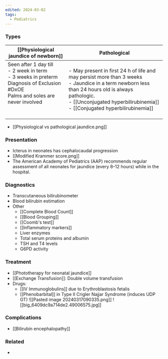 ```yaml
---
edited: 2024-03-02
tags:
  - Pediatrics
---
```

### Types

| [[Physiological jaundice of newborn]]                                                                                                                 | Pathological                                                                                                                                                                                                                       |
| ----------------------------------------------------------------------------------------------------------------------------------------------------- | ---------------------------------------------------------------------------------------------------------------------------------------------------------------------------------------------------------------------------------- |
| Seen after 1 day till <br>- 2 week in term<br>- 3 weeks in preterm<br>Diagnosis of Exclusion #DxOE <br>Palms and soles are never involved<br><br><br> | - May present in first 24 h of life and may persist more than 3 weeks<br>- Jaundice in a term newborn less than 24 hours old is always pathologic.<br>- [[Unconjugated hyperbilirubinemia]]<br>- [[Conjugated hyperbilirubinemia]] |

- [[Physiological vs pathological jaundice.png]]

### Presentation
- Icterus in neonates has cephalocaudal progression 
- [[Modified Krammer score.png]] 
- The American Academy of Pediatrics (AAP) recommends regular assessment of all neonates for jaundice (every 8–12 hours) while in the hospital.

### Diagnostics
- Transcutaneous bilirubinometer
- Blood bilirubin estimation 
- Other
	- [[Complete Blood Count]]
	- [[Blood Grouping]]
	- [[Coomb's test]]
	- [[Inflammatory markers]]
	- Liver enzymes
	- Total serum proteins and albumin
	- TSH and T4 levels
	- G6PD activity

### Treatment
- [[Phototherapy for neonatal jaundice]] 
- [[Exchange Transfusion]]: Double volume transfusion 
- Drugs: 
	- [[IV Immunoglobulins]] due to Erythroblastosis fetalis
	- [[Phenobarbital]]  in Type II Crigler Najjar Syndrome (induces UDP GT)
![[Pasted image 20240317090335.png]]
![[big_6409dc9a714de2.49006575.jpg]]

### Complications
- [[Bilirubin encephalopathy]]

### Related
- 